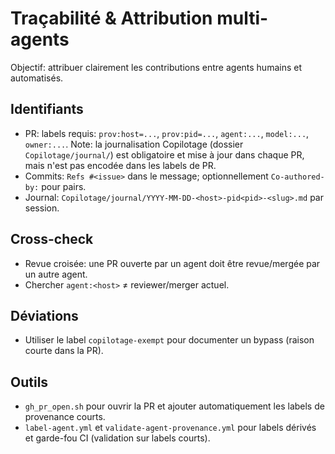 # Traçabilité & Attribution multi-agents

Objectif: attribuer clairement les contributions entre agents humains et automatisés.

## Identifiants
- PR: labels requis: `prov:host=...`, `prov:pid=...`, `agent:...`, `model:...`, `owner:...`.
	Note: la journalisation Copilotage (dossier `Copilotage/journal/`) est obligatoire et mise à jour dans chaque PR, mais n'est pas encodée dans les labels de PR.
- Commits: `Refs #<issue>` dans le message; optionnellement `Co-authored-by:` pour pairs.
- Journal: `Copilotage/journal/YYYY-MM-DD-<host>-pid<pid>-<slug>.md` par session.

## Cross-check
- Revue croisée: une PR ouverte par un agent doit être revue/mergée par un autre agent.
- Chercher `agent:<host>` ≠ reviewer/merger actuel.

## Déviations
- Utiliser le label `copilotage-exempt` pour documenter un bypass (raison courte dans la PR).

## Outils
- `gh_pr_open.sh` pour ouvrir la PR et ajouter automatiquement les labels de provenance courts.
- `label-agent.yml` et `validate-agent-provenance.yml` pour labels dérivés et garde-fou CI (validation sur labels courts).
